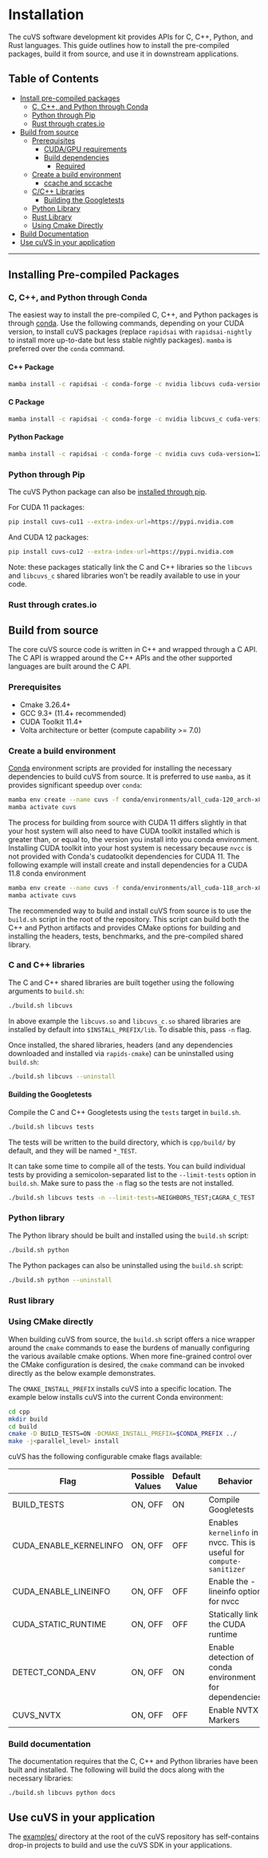 # Installation

The cuVS software development kit provides APIs for C, C++, Python, and Rust languages. This guide outlines how to install the pre-compiled packages, build it from source, and use it in downstream applications. 

## Table of Contents

- [Install pre-compiled packages](#installing-precompiled-packages)
  - [C, C++, and Python through Conda](#installing-through-conda)
  - [Python through Pip](#installing-python-through-pip)
  - [Rust through crates.io](#installing-rust-through-crates)
- [Build from source](#building-c-and-python-from-source)
  - [Prerequisites](#build-prerequisites)
    - [CUDA/GPU requirements](#cudagpu-requirements)
    - [Build dependencies](#build-dependencies)
      - [Required](#required)
  - [Create a build environment](#creating-a-build-environment)
      - [ccache and sccache](#ccache-and-sccache)
  - [C/C++ Libraries](#c-library)
      - [Building the Googletests](#building-the-googletests)
  - [Python Library](#python-library)
  - [Rust Library](#rust-library)
  - [Using Cmake Directly](#using-cmake-directly)
- [Build Documentation](#build-documentation)
- [Use cuVS in your application](#use-cuvs-in-your-application)

------

## Installing Pre-compiled Packages

### C, C++, and Python through Conda

The easiest way to install the pre-compiled C, C++, and Python packages is through [conda](https://docs.anaconda.com/free/miniconda/index.html). Use the following commands, depending on your CUDA version, to install cuVS packages (replace `rapidsai` with `rapidsai-nightly` to install more up-to-date but less stable nightly packages). `mamba` is preferred over the `conda` command.

#### C++ Package
```bash
mamba install -c rapidsai -c conda-forge -c nvidia libcuvs cuda-version=12.0
```

#### C Package
```bash
mamba install -c rapidsai -c conda-forge -c nvidia libcuvs_c cuda-version=12.0
```

#### Python Package
```bash
mamba install -c rapidsai -c conda-forge -c nvidia cuvs cuda-version=12.0
```

### Python through Pip

The cuVS Python package can also be [installed through pip](https://rapids.ai/pip.html#install). 

For CUDA 11 packages:
```bash
pip install cuvs-cu11 --extra-index-url=https://pypi.nvidia.com
```

And CUDA 12 packages:
```bash
pip install cuvs-cu12 --extra-index-url=https://pypi.nvidia.com
```

Note: these packages statically link the C and C++ libraries so the `libcuvs` and `libcuvs_c` shared libraries won't be readily available to use in your code. 

### Rust through crates.io

## Build from source

The core cuVS source code is written in C++ and wrapped through a C API. The C API is wrapped around the C++ APIs and the other supported languages are built around the C API. 


### Prerequisites

- Cmake 3.26.4+
- GCC 9.3+ (11.4+ recommended)
- CUDA Toolkit 11.4+
- Volta architecture or better (compute capability >= 7.0)

### Create a build environment

[Conda](https://docs.anaconda.com/free/miniconda/index.html) environment scripts are provided for installing the necessary dependencies to build cuVS from source. It is preferred to use `mamba`, as it provides significant speedup over `conda`:
```bash
mamba env create --name cuvs -f conda/environments/all_cuda-120_arch-x86_64.yaml
mamba activate cuvs
```

The process for building from source with CUDA 11 differs slightly in that your host system will also need to have CUDA toolkit installed which is greater than, or equal to, the version you install into you conda environment. Installing CUDA toolkit into your host system is necessary because `nvcc` is not provided with Conda's cudatoolkit dependencies for CUDA 11. The following example will install create and install dependencies for a CUDA 11.8 conda environment
```bash
mamba env create --name cuvs -f conda/environments/all_cuda-118_arch-x86_64.yaml
mamba activate cuvs
```

The recommended way to build and install cuVS from source is to use the `build.sh` script in the root of the repository. This script can build both the C++ and Python artifacts and provides CMake options for building and installing the headers, tests, benchmarks, and the pre-compiled shared library.


### C and C++ libraries

The C and C++ shared libraries are built together using the following arguments to `build.sh`:
```bash
./build.sh libcuvs
```

In above example the `libcuvs.so` and `libcuvs_c.so` shared libraries are installed by default into `$INSTALL_PREFIX/lib`. To disable this, pass `-n` flag.

Once installed, the shared libraries, headers (and any dependencies downloaded and installed via `rapids-cmake`) can be uninstalled using `build.sh`:
```bash
./build.sh libcuvs --uninstall
```


#### Building the Googletests

Compile the C and C++ Googletests using the `tests` target in `build.sh`.

```bash
./build.sh libcuvs tests
```

The tests will be written to the build directory, which is `cpp/build/` by default, and they will be named `*_TEST`.

It can take some time to compile all of the tests. You can build individual tests by providing a semicolon-separated list to the `--limit-tests` option in `build.sh`. Make sure to pass the `-n` flag so the tests are not installed.

```bash
./build.sh libcuvs tests -n --limit-tests=NEIGHBORS_TEST;CAGRA_C_TEST
```

### Python library

The Python library should be built and installed using the `build.sh` script:

```bash
./build.sh python
```

The Python packages can also be uninstalled using the `build.sh` script:
```bash
./build.sh python --uninstall
```

### Rust library



### Using CMake directly

When building cuVS from source, the `build.sh` script offers a nice wrapper around the `cmake` commands to ease the burdens of manually configuring the various available cmake options. When more fine-grained control over the CMake configuration is desired, the `cmake` command can be invoked directly as the below example demonstrates. 

The `CMAKE_INSTALL_PREFIX` installs cuVS into a specific location. The example below installs cuVS into the current Conda environment:
```bash
cd cpp
mkdir build
cd build
cmake -D BUILD_TESTS=ON -DCMAKE_INSTALL_PREFIX=$CONDA_PREFIX ../
make -j<parallel_level> install
```

cuVS has the following configurable cmake flags available:

| Flag                   | Possible Values      | Default Value | Behavior                                                                     |
|------------------------|----------------------| --- |------------------------------------------------------------------------------|
| BUILD_TESTS            | ON, OFF              | ON | Compile Googletests                                                          |
| CUDA_ENABLE_KERNELINFO | ON, OFF              | OFF | Enables `kernelinfo` in nvcc. This is useful for `compute-sanitizer`         |
| CUDA_ENABLE_LINEINFO   | ON, OFF              | OFF | Enable the -lineinfo option for nvcc                                         |
| CUDA_STATIC_RUNTIME    | ON, OFF              | OFF | Statically link the CUDA runtime                                             |
| DETECT_CONDA_ENV       | ON, OFF              | ON | Enable detection of conda environment for dependencies                       |
| CUVS_NVTX              | ON, OFF              | OFF | Enable NVTX Markers                                                          |

### Build documentation

The documentation requires that the C, C++ and Python libraries have been built and installed. The following will build the docs along with the necessary libraries:

```
./build.sh libcuvs python docs
```

## Use cuVS in your application

The [examples/](https://github.com/rapidsai/raft/tree/HEAD/examples) directory at the root of the cuVS repository has self-contains drop-in projects to build and use the cuVS SDK in your applications.